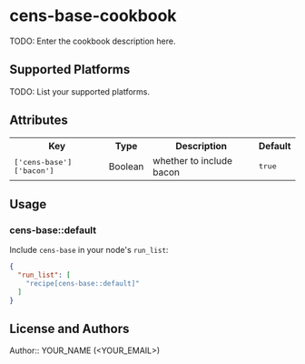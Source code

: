 # cens-base-cookbook

TODO: Enter the cookbook description here.

## Supported Platforms

TODO: List your supported platforms.

## Attributes

<table>
  <tr>
    <th>Key</th>
    <th>Type</th>
    <th>Description</th>
    <th>Default</th>
  </tr>
  <tr>
    <td><tt>['cens-base']['bacon']</tt></td>
    <td>Boolean</td>
    <td>whether to include bacon</td>
    <td><tt>true</tt></td>
  </tr>
</table>

## Usage

### cens-base::default

Include `cens-base` in your node's `run_list`:

```json
{
  "run_list": [
    "recipe[cens-base::default]"
  ]
}
```

## License and Authors

Author:: YOUR_NAME (<YOUR_EMAIL>)
